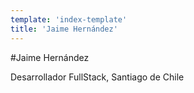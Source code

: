 ```yaml
---
template: 'index-template'
title: 'Jaime Hernández'
---
```


#Jaime Hernández

Desarrollador FullStack, Santiago de Chile